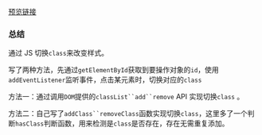 [预览链接](https://astak16.github.io/Study-JS/%E7%AC%AC%E4%B8%80%E8%AF%BE/%E6%8E%A7%E5%88%B6div%E5%B1%9E%E6%80%A7/index.html)
### 总结
通过 JS 切换`class`来改变样式。

写了两种方法，先通过`getElementById`获取到要操作对象的`id`，使用`addEventListener`监听事件，点击某元素时，切换对应的`class`

方法一：通过调用`DOM`提供的`classList``add``remove` API 实现切换`class` 。

方法二：自己写了`addClass``removeClass`函数实现切换`class`，这里多了一个判断`hasClass`判断函数，用来检测是`class`是否存在，存在无需重复添加。
